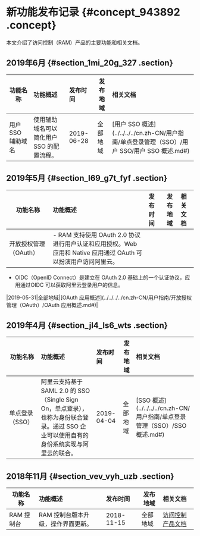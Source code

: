 # 新功能发布记录 {#concept_943892 .concept}

本文介绍了访问控制（RAM）产品的主要功能和相关文档。

## 2019年6月 {#section_1mi_20g_327 .section}

|功能名称|功能概述|发布时间|发布地域|相关文档|
|----|:---|:---|----|:---|
|用户 SSO 辅助域名|使用辅助域名可以简化用户 SSO 的配置流程。|2019-06-28|全部地域|[用户 SSO 概述](../../../../cn.zh-CN/用户指南/单点登录管理（SSO）/用户 SSO/用户 SSO 概述.md#)|

## 2019年5月 {#section_l69_g7t_fyf .section}

|功能名称|功能概述|发布时间|发布地域|相关文档|
|----|:---|:---|----|:---|
|开放授权管理（OAuth）| -   RAM 支持使用 OAuth 2.0 协议进行用户认证和应用授权。Web 应用和 Native 应用通过 OAuth 可以扮演用户访问阿里云。
-   OIDC（OpenID Connect）是建立在 OAuth 2.0 基础上的一个认证协议，应用通过OIDC 可以获取阿里云登录用户的信息。

 |2019-05-31|全部地域|[OAuth 应用概述](../../../../cn.zh-CN/用户指南/开放授权管理（OAuth）/OAuth 应用概述.md#)|

## 2019年4月 {#section_jl4_ls6_wts .section}

|功能名称|功能概述|发布时间|发布地域|相关文档|
|----|:---|:---|----|:---|
|单点登录（SSO）|阿里云支持基于 SAML 2.0 的 SSO（Single Sign On，单点登录），也称为身份联合登录。通过 SSO 企业可以使用自有的身份系统实现与阿里云的联合。|2019-04-04|全部地域|[SSO 概述](../../../../cn.zh-CN/用户指南/单点登录管理（SSO）/SSO 概述.md#)|

## 2018年11月 {#section_vev_vyh_uzb .section}

|功能名称|功能概述|发布时间|发布地域|相关文档|
|----|:---|:---|----|:---|
|RAM 控制台|RAM 控制台版本升级，操作界面更新。|2018-11-15|全部地域|[访问控制产品文档](https://help.aliyun.com/product/28625.html)|

